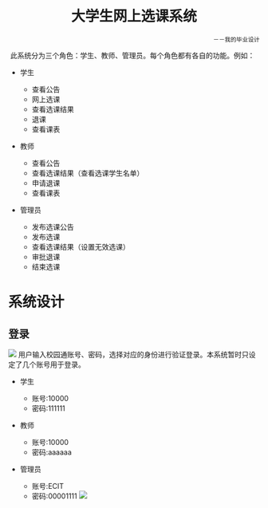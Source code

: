 <h1 align="center">大学生网上选课系统</h1>
<p align="right"><small>－－我的毕业设计</small></p>

  此系统分为三个角色：学生、教师、管理员。每个角色都有各自的功能。例如：
  
* 学生
  * 查看公告
  * 网上选课
  * 查看选课结果
  * 退课
  * 查看课表

* 教师
  * 查看公告
  * 查看选课结果（查看选课学生名单）
  * 申请退课
  * 查看课表  

* 管理员
  * 发布选课公告
  * 发布选课
  * 查看选课结果（设置无效选课）
  * 审批退课
  * 结束选课

# 系统设计

## 登录

![](https://github.com/linjiaya/ChooseCourse/raw/master/webImages/login.png)
 用户输入校园通账号、密码，选择对应的身份进行验证登录。本系统暂时只设定了几个账号用于登录。
 * 学生
   * 账号:10000
   * 密码:111111
 
 * 教师
   * 账号:10000
   * 密码:aaaaaa
  
 * 管理员
   * 账号:ECIT
   * 密码:00001111
![](https://github.com/linjiaya/ChooseCourse/raw/master/webImages/forgetPsw.gif) 
